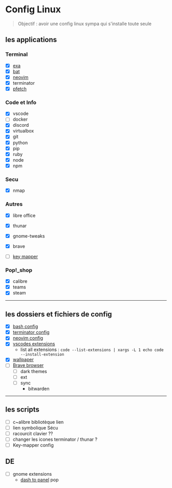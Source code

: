 # Config Linux
>Objectif : avoir une config linux sympa qui s'installe toute seule 


## les applications

### Terminal 
 - [x] [exa](https://the.exa.website/install/linux)
 - [x] [bat](https://github.com/sharkdp/bat)
 - [x] [neovim](https://neovim.io/)
 - [x] terminator
 - [x] [pfetch](https://github.com/dylanaraps/pfetchls)

### Code et Info
 - [x] vscode
 - [ ] docker
 - [x] discord
 - [x] virtualbox
 - [x] git 
 - [x] python
 - [x] pip
 - [x] ruby
 - [x] node
 - [x] npm

### Secu
 - [x] nmap

### Autres
 - [x] libre office
 - [x] thunar
 - [x] gnome-tweaks
 - [x] brave
 - [ ] [key mapper](https://github.com/sezanzeb/input-remapper) 


### Pop!_shop
 - [x] calibre
 - [x] teams
 - [x] steam
___

## les dossiers et fichiers de config
 - [x] [bash config](lib/shell/.bashrc)
 - [x] [terminator config](lib/terminator/config)
 - [x] [neovim config](lib/nvim/init.vim)
 - [x] [vscodes extensions](lib/scripts/vscode.sh)
    - list all extensions : `code --list-extensions | xargs -L 1 echo code --install-extension` 
 - [x] [wallpaper](lib/wallpapers/)
 - [ ] [Brave browser](lib/brave/)
   - [ ] dark themes
   - [ ] ext 
   - [ ] sync
     - bitwarden
___

## les scripts
 - [ ] c~alibre bibliotèque lien
 - [ ] lien symbolique Sécu
 - [ ] racourcit clavier ??
 - [ ] changer les icones terminator / thunar ?
 - [ ] Key-mapper config

## DE
 - [ ] gnome extensions
   - [dash to panel](https://extensions.gnome.org/extension/1160/dash-to-panel/) pop